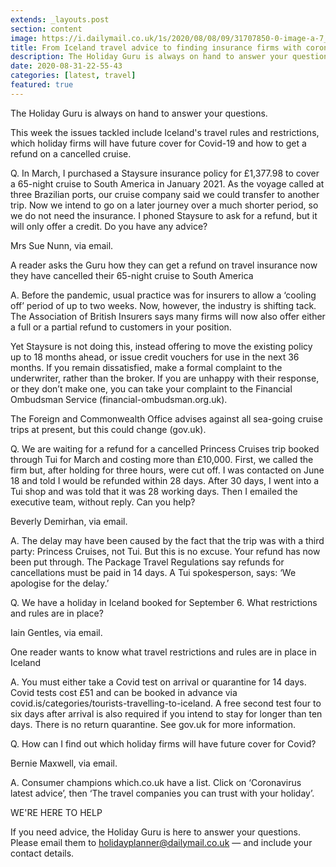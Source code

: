 ```yaml
---
extends: _layouts.post
section: content
image: https://i.dailymail.co.uk/1s/2020/08/08/09/31707850-0-image-a-7_1596873901918.jpg 
title: From Iceland travel advice to finding insurance firms with coronavirus cover, we can help 
description: The Holiday Guru is always on hand to answer your questions. And with the pandemic causing mass confusion among travellers, the Gurus advice has never been more sought after. 
date: 2020-08-31-22-55-43 
categories: [latest, travel] 
featured: true 
--- 
```

The Holiday Guru is always on hand to answer your questions.

This week the issues tackled include Iceland's travel rules and restrictions, which holiday firms will have future cover for Covid-19 and how to get a refund on a cancelled cruise.

Q. In March, I purchased a Staysure insurance policy for £1,377.98 to cover a 65-night cruise to South America in January 2021. As the voyage called at three Brazilian ports, our cruise company said we could transfer to another trip. Now we intend to go on a later journey over a much shorter period, so we do not need the insurance. I phoned Staysure to ask for a refund, but it will only offer a credit. Do you have any advice?

Mrs Sue Nunn, via email.

A reader asks the Guru how they can get a refund on travel insurance now they have cancelled their 65-night cruise to South America 

A. Before the pandemic, usual practice was for insurers to allow a ‘cooling off’ period of up to two weeks. Now, however, the industry is shifting tack. The Association of British Insurers says many firms will now also offer either a full or a partial refund to customers in your position.

Yet Staysure is not doing this, instead offering to move the existing policy up to 18 months ahead, or issue credit vouchers for use in the next 36 months. If you remain dissatisfied, make a formal complaint to the underwriter, rather than the broker. If you are unhappy with their response, or they don’t make one, you can take your complaint to the Financial Ombudsman Service (financial-ombudsman.org.uk).

The Foreign and Commonwealth Office advises against all sea-going cruise trips at present, but this could change (gov.uk).

Q. We are waiting for a refund for a cancelled Princess Cruises trip booked through Tui for March and costing more than £10,000. First, we called the firm but, after holding for three hours, were cut off. I was contacted on June 18 and told I would be refunded within 28 days. After 30 days, I went into a Tui shop and was told that it was 28 working days. Then I emailed the executive team, without reply. Can you help?

Beverly Demirhan, via email.

A. The delay may have been caused by the fact that the trip was with a third party: Princess Cruises, not Tui. But this is no excuse. Your refund has now been put through. The Package Travel Regulations say refunds for cancellations must be paid in 14 days. A Tui spokesperson, says: ‘We apologise for the delay.’

Q. We have a holiday in Iceland booked for September 6. What restrictions and rules are in place?

Iain Gentles, via email. 

One reader wants to know what travel restrictions and rules are in place in Iceland 

A. You must either take a Covid test on arrival or quarantine for 14 days. Covid tests cost £51 and can be booked in advance via covid.is/categories/tourists-travelling-to-iceland. A free second test four to six days after arrival is also required if you intend to stay for longer than ten days. There is no return quarantine. See gov.uk for more information.

Q. How can I find out which holiday firms will have future cover for Covid?

Bernie Maxwell, via email.

A. Consumer champions which.co.uk have a list. Click on ‘Coronavirus latest advice’, then ‘The travel companies you can trust with your holiday’.

WE'RE HERE TO HELP

If you need advice, the Holiday Guru is here to answer your questions. Please email them to holidayplanner@dailymail.co.uk — and include your contact details.

